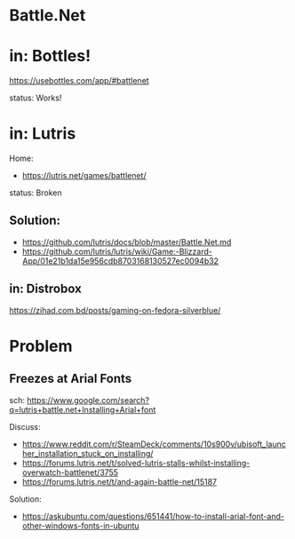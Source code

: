 # Battle.Net
# in: Bottles!
https://usebottles.com/app/#battlenet

status: Works!

# in: Lutris
Home:
- https://lutris.net/games/battlenet/

status: Broken

## Solution:
- https://github.com/lutris/docs/blob/master/Battle.Net.md
- https://github.com/lutris/lutris/wiki/Game:-Blizzard-App/01e21b1da15e956cdb8703168130527ec0094b32

## in: Distrobox
https://zihad.com.bd/posts/gaming-on-fedora-silverblue/

# Problem
## Freezes at Arial Fonts
sch: https://www.google.com/search?q=lutris+battle.net+Installing+Arial+font

Discuss:
- https://www.reddit.com/r/SteamDeck/comments/10s900v/ubisoft_launcher_installation_stuck_on_installing/
- https://forums.lutris.net/t/solved-lutris-stalls-whilst-installing-overwatch-battlenet/3755
- https://forums.lutris.net/t/and-again-battle-net/15187

Solution:
- https://askubuntu.com/questions/651441/how-to-install-arial-font-and-other-windows-fonts-in-ubuntu
